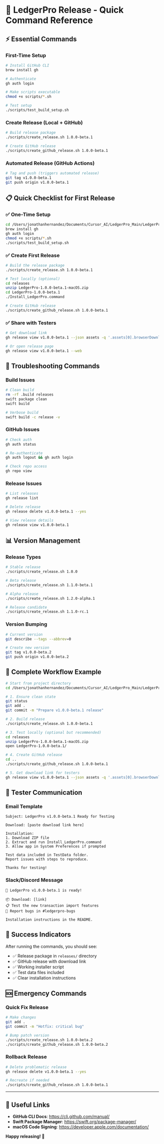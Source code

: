 # 🚀 LedgerPro Release - Quick Command Reference

## ⚡ Essential Commands

### First-Time Setup
```bash
# Install GitHub CLI
brew install gh

# Authenticate
gh auth login

# Make scripts executable
chmod +x scripts/*.sh

# Test setup
./scripts/test_build_setup.sh
```

### Create Release (Local + GitHub)
```bash
# Build release package
./scripts/create_release.sh 1.0.0-beta.1

# Create GitHub release
./scripts/create_github_release.sh 1.0.0-beta.1
```

### Automated Release (GitHub Actions)
```bash
# Tag and push (triggers automated release)
git tag v1.0.0-beta.1
git push origin v1.0.0-beta.1
```

## 📋 Quick Checklist for First Release

### ✅ One-Time Setup
```bash
cd /Users/jonathanhernandez/Documents/Cursor_AI/LedgerPro_Main/LedgerPro
brew install gh
gh auth login
chmod +x scripts/*.sh
./scripts/test_build_setup.sh
```

### ✅ Create First Release
```bash
# Build the release package
./scripts/create_release.sh 1.0.0-beta.1

# Test locally (optional)
cd releases
unzip LedgerPro-1.0.0-beta.1-macOS.zip
cd LedgerPro-1.0.0-beta.1
./Install_LedgerPro.command

# Create GitHub release
./scripts/create_github_release.sh 1.0.0-beta.1
```

### ✅ Share with Testers
```bash
# Get download link
gh release view v1.0.0-beta.1 --json assets -q '.assets[0].browserDownloadUrl'

# Or open release page
gh release view v1.0.0-beta.1 --web
```

## 🔧 Troubleshooting Commands

### Build Issues
```bash
# Clean build
rm -rf .build releases
swift package clean
swift build

# Verbose build
swift build -c release -v
```

### GitHub Issues
```bash
# Check auth
gh auth status

# Re-authenticate
gh auth logout && gh auth login

# Check repo access
gh repo view
```

### Release Issues
```bash
# List releases
gh release list

# Delete release
gh release delete v1.0.0-beta.1 --yes

# View release details
gh release view v1.0.0-beta.1
```

## 📊 Version Management

### Release Types
```bash
# Stable release
./scripts/create_release.sh 1.0.0

# Beta release
./scripts/create_release.sh 1.1.0-beta.1

# Alpha release  
./scripts/create_release.sh 1.2.0-alpha.1

# Release candidate
./scripts/create_release.sh 1.1.0-rc.1
```

### Version Bumping
```bash
# Current version
git describe --tags --abbrev=0

# Create new version
git tag v1.0.0-beta.2
git push origin v1.0.0-beta.2
```

## 🎯 Complete Workflow Example

```bash
# Start from project directory
cd /Users/jonathanhernandez/Documents/Cursor_AI/LedgerPro_Main/LedgerPro

# 1. Ensure clean state
git status
git add .
git commit -m "Prepare v1.0.0-beta.1 release"

# 2. Build release
./scripts/create_release.sh 1.0.0-beta.1

# 3. Test locally (optional but recommended)
cd releases
unzip LedgerPro-1.0.0-beta.1-macOS.zip
open LedgerPro-1.0.0-beta.1/

# 4. Create GitHub release
cd ..
./scripts/create_github_release.sh 1.0.0-beta.1

# 5. Get download link for testers
gh release view v1.0.0-beta.1 --json assets -q '.assets[0].browserDownloadUrl'
```

## 📨 Tester Communication

### Email Template
```
Subject: LedgerPro v1.0.0-beta.1 Ready for Testing

Download: [paste download link here]

Installation:
1. Download ZIP file
2. Extract and run Install_LedgerPro.command
3. Allow app in System Preferences if prompted

Test data included in TestData folder.
Report issues with steps to reproduce.

Thanks for testing!
```

### Slack/Discord Message
```
🚀 LedgerPro v1.0.0-beta.1 is ready!

📦 Download: [link]
📋 Test the new transaction import features
🐛 Report bugs in #ledgerpro-bugs

Installation instructions in the README.
```

## 🎉 Success Indicators

After running the commands, you should see:
- ✅ Release package in `releases/` directory
- ✅ GitHub release with download link
- ✅ Working installer script
- ✅ Test data files included
- ✅ Clear installation instructions

## 🆘 Emergency Commands

### Quick Fix Release
```bash
# Make changes
git add .
git commit -m "Hotfix: critical bug"

# Bump patch version
./scripts/create_release.sh 1.0.0-beta.2
./scripts/create_github_release.sh 1.0.0-beta.2
```

### Rollback Release
```bash
# Delete problematic release
gh release delete v1.0.0-beta.1 --yes

# Recreate if needed
./scripts/create_github_release.sh 1.0.0-beta.1
```

---

## 🔗 Useful Links

- **GitHub CLI Docs**: https://cli.github.com/manual/
- **Swift Package Manager**: https://swift.org/package-manager/
- **macOS Code Signing**: https://developer.apple.com/documentation/

**Happy releasing! 🎉**